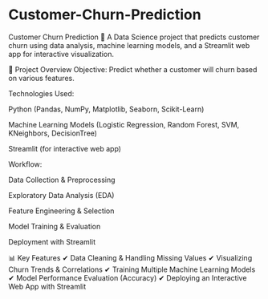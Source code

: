 # Customer-Churn-Prediction
Customer Churn Prediction 🚀
A Data Science project that predicts customer churn using data analysis, machine learning models, and a Streamlit web app for interactive visualization.

📌 Project Overview
Objective: Predict whether a customer will churn based on various features.

Technologies Used:

Python (Pandas, NumPy, Matplotlib, Seaborn, Scikit-Learn)

Machine Learning Models (Logistic Regression, Random Forest, SVM, KNeighbors, DecisionTree)

Streamlit (for interactive web app)

Workflow:

Data Collection & Preprocessing

Exploratory Data Analysis (EDA)

Feature Engineering & Selection

Model Training & Evaluation

Deployment with Streamlit

📊 Key Features
✔ Data Cleaning & Handling Missing Values
✔ Visualizing Churn Trends & Correlations
✔ Training Multiple Machine Learning Models
✔ Model Performance Evaluation (Accuracy)
✔ Deploying an Interactive Web App with Streamlit
